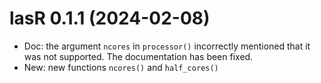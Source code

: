 # lasR 0.1.1 (2024-02-08)

- Doc: the argument `ncores` in `processor()` incorrectly mentioned that it was not supported. The documentation has been fixed.
- New: new functions `ncores()` and `half_cores()`
